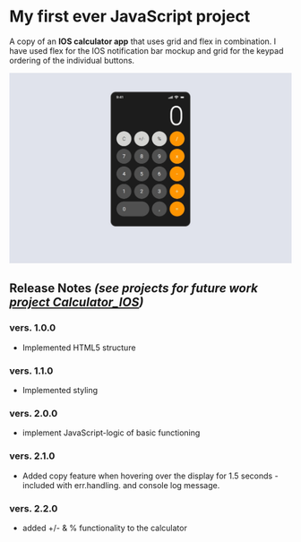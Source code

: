# My first ever JavaScript project

A copy of an **IOS calculator app** that uses grid and flex in combination. I have used flex for the IOS notification bar mockup and grid for the keypad ordering of the individual buttons.

![preview of a IOS calculator clone](/Design/SnapShot.jpg)

## Release Notes **_(see projects for future work [project Calculator_IOS](https://github.com/users/LegendaryQuill/projects/2))_**

### vers. 1.0.0

- Implemented HTML5 structure

### vers. 1.1.0

- Implemented styling

### vers. 2.0.0

- implement JavaScript-logic of basic functioning

### vers. 2.1.0

- Added copy feature when hovering over the display for 1.5 seconds - included with err.handling. and console log message.

### vers. 2.2.0

- added +/- & % functionality to the calculator
